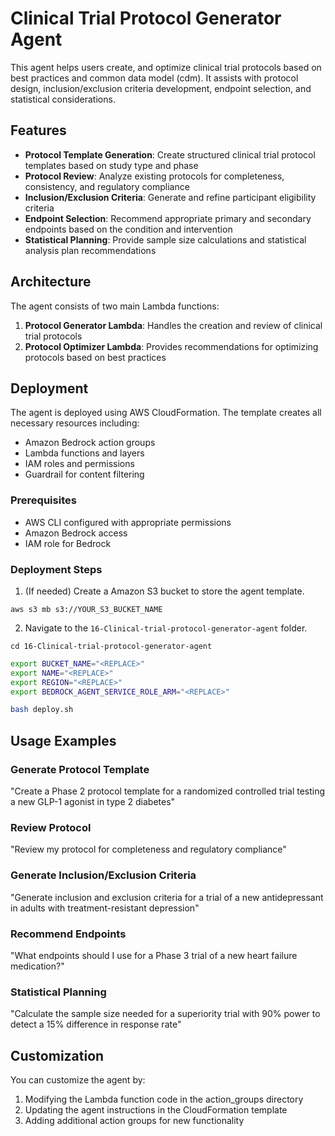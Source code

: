 # Clinical Trial Protocol Generator Agent

This agent helps users create, and optimize clinical trial protocols based on best practices and common data model (cdm). It assists with protocol design, inclusion/exclusion criteria development, endpoint selection, and statistical considerations.

## Features

- **Protocol Template Generation**: Create structured clinical trial protocol templates based on study type and phase
- **Protocol Review**: Analyze existing protocols for completeness, consistency, and regulatory compliance
- **Inclusion/Exclusion Criteria**: Generate and refine participant eligibility criteria
- **Endpoint Selection**: Recommend appropriate primary and secondary endpoints based on the condition and intervention
- **Statistical Planning**: Provide sample size calculations and statistical analysis plan recommendations

## Architecture

The agent consists of two main Lambda functions:

1. **Protocol Generator Lambda**: Handles the creation and review of clinical trial protocols
2. **Protocol Optimizer Lambda**: Provides recommendations for optimizing protocols based on best practices

## Deployment

The agent is deployed using AWS CloudFormation. The template creates all necessary resources including:

- Amazon Bedrock action groups
- Lambda functions and layers
- IAM roles and permissions
- Guardrail for content filtering

### Prerequisites

- AWS CLI configured with appropriate permissions
- Amazon Bedrock access
- IAM role for Bedrock

### Deployment Steps

1. (If needed) Create a Amazon S3 bucket to store the agent template.

`aws s3 mb s3://YOUR_S3_BUCKET_NAME`

2. Navigate to the `16-Clinical-trial-protocol-generator-agent` folder.

`cd 16-Clinical-trial-protocol-generator-agent`

```bash
export BUCKET_NAME="<REPLACE>"
export NAME="<REPLACE>"
export REGION="<REPLACE>"
export BEDROCK_AGENT_SERVICE_ROLE_ARM="<REPLACE>"

bash deploy.sh
```

## Usage Examples

### Generate Protocol Template

"Create a Phase 2 protocol template for a randomized controlled trial testing a new GLP-1 agonist in type 2 diabetes"

### Review Protocol

"Review my protocol for completeness and regulatory compliance"

### Generate Inclusion/Exclusion Criteria

"Generate inclusion and exclusion criteria for a trial of a new antidepressant in adults with treatment-resistant depression"

### Recommend Endpoints

"What endpoints should I use for a Phase 3 trial of a new heart failure medication?"

### Statistical Planning

"Calculate the sample size needed for a superiority trial with 90% power to detect a 15% difference in response rate"

## Customization

You can customize the agent by:

1. Modifying the Lambda function code in the action_groups directory
2. Updating the agent instructions in the CloudFormation template
3. Adding additional action groups for new functionality
